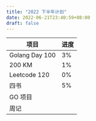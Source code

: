 ```yaml
---
title: "2022 下半年计划"
date: 2022-06-21T23:40:59+08:00
draft: false
---
```


| 项目           | 进度 |
| -------------- | ---- |
| Golang Day 100 | 3%   |
| 200 KM         | 1%   |
| Leetcode 120   | 0%   |
| 四书           | 5%   |
| GO 项目        |      |
| 周记           |      |




